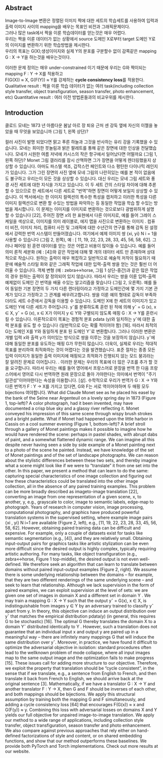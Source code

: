 ## Abstract
Image-to-Image 변환은 정렬된 이미지 짝에 대한 세트의 학습세트를 사용하여 입력과 출력 이미지 사이의 mapping을 배우는 목표인 비전과 그래픽문제이다.  
그러나 많은 task에서 짝을 이룬 학습데이터를 얻는것은 매우 어렵다.   
우리는 짝을 이룬 데이터가 없는 상황에서 source 도메인 X로부터 target 도메인 Y로의 이미지를 변환하기 위한 학습방법을 제시한다.  
우리의 목표는 G(X);생성이미지와 실제 Y의 분포를 구분할수 없이 감쪽같은 mapping G : X → Y을 하는것을 배우는것이다.  

이러한 문제 정의는 매우 under-constrained 이기 때문에 우리는 G와 짝이되는 mapping F : Y → X를 적용하고  
F(G(X)) ≈ X, G(F(Y)) ≈ Y를 강제하는 **cycle consistency loss**를 적용한다.  
Qualitative result : 짝을 이룬 학습 데이터가 없는 여러 task(including collection style transfer, object transfiguration, season transfer, photo enhancement, etc)
Quantitative result : 여러 이전 방법론들과의 비교우위를 제시한다.

## Introduction

클로드 모네는 1873 년 아름다운 봄날 아르 장 퇴유 근처 센 강둑 옆에 자신의 이젤을 놓았을 때 무엇을 보았습니까 (그림 1, 왼쪽 상단)? 


컬러 사진이 발명 되었다면 맑고 푸른 하늘과 그것을 반사하는 유리 강을 기록했을 수 있습니다. 모네는 희미한 붓놀림과 밝은 팔레트를 통해 같은 장면에 대한 인상을 전달했습니다. 모네가 시원한 여름 저녁에 카시스의 작은 항구에서 일어났다면 어떨까요 (그림 1, 왼쪽 하단)? Monet 그림 갤러리를 잠시 산책하면 그가 장면을 어떻게 렌더링했을지 상상할 수 있습니다. 아마도 파스텔 색조, 갑작스런 페인트와 다소 평탄한 다이나믹 레인지가 있습니다. 그가 그린 장면의 사진 옆에 모네 그림의 나란히있는 예를 본 적이 없음에도 불구하고 우리는이 모든 것을 상상할 수 있습니다. 대신 우리는 모네 그림 세트와 풍경 사진 세트에 대한 지식을 가지고 있습니다. 이 두 세트 간의 스타일 차이에 대해 추론 할 수 있으므로 한 세트에서 다른 세트로 "번역"하면 장면이 어떻게 보일지 상상할 수 있습니다. 이 백서에서는 한 이미지 컬렉션의 특수한 특성을 캡처하고 이러한 특성을 다른 이미지 컬렉션으로 변환 할 수있는 방법을 파악하는 등 동일한 작업을 학습 할 수있는 방법을 제시합니다. 이 문제는 이미지를 이미지로 변환하는 것으로보다 광범위하게 설명 할 수 있습니다 [22], 주어진 장면 x의 한 표현에서 다른 이미지로, 예를 들어 그레이 스케일을 색상으로, 이미지를 의미 레이블로, 에지 맵을 사진으로 변환하는 이미지 . 컴퓨터 비전, 이미지 처리, 컴퓨터 사진 및 그래픽에 대한 수년간의 연구를 통해 감독 된 설정에서 강력한 번역 시스템이 만들어졌습니다. 여기에서 예제 이미지 쌍 {xi, yi} N i = 1을 사용할 수 있습니다 (그림 2, 왼쪽), 예 : [ 11, 19, 22, 23, 28, 33, 45, 56, 58, 62]. 그러나 페어링 된 훈련 데이터를 얻는 것은 어렵고 비용이 많이들 수 있습니다. 예를 들어 의미 론적 세분화 (예 : [4])와 같은 작업에 대해 몇 개의 데이터 세트 만 존재하며 상대적으로 작습니다. 원하는 출력이 매우 복잡하고 일반적으로 예술적 저작이 필요하기 때문에 예술적 스타일 화와 같은 그래픽 작업에 대한 입력-출력 쌍을 얻는 것은 훨씬 더 어려울 수 있습니다. 객체 변형 (예 : zebra↔horse, 그림 1 상단-중간)과 같은 많은 작업의 경우 원하는 출력이 잘 정의되어 있지 않습니다. 따라서 우리는 쌍을 이룬 입력-출력 예제없이 도메인 간 번역을 배울 수있는 알고리즘을 찾습니다 (그림 2, 오른쪽). 예를 들어 동일한 기본 장면의 두 가지 다른 렌더링이라고 가정하고 도메인간에 몇 가지 기본 관계가 있다고 가정하고 그 관계를 배우려고합니다. 쌍을 이룬 예의 형태로 감독이 부족하더라도 세트 수준에서 감독을 이용할 수 있습니다. 도메인 X에 한 세트의 이미지가 있고 도메인 Y에 다른 세트가 주어집니다. yˆ를 분류하도록 훈련 된 적에 의해 yˆ = G (x), x ∈ X, yˆ = G (x), x ∈ X가 이미지 y ∈ Y와 구별되지 않도록 매핑 G : X → Y를 훈련시킬 수 있습니다. 이론적으로이 목표는 경험적 분포 pdata (y)와 일치하는 yˆ에 대한 출력 분포를 유도 할 수 있습니다 (일반적으로 G는 확률 적이어야 함) [16]. 따라서 최적의 G는 도메인 X를 Y와 동일하게 분포 된 도메인 Yˆ로 변환합니다. 그러나 이러한 변환은 개별 입력 x와 출력 y가 의미있는 방식으로 쌍을 이루는 것을 보장하지 않습니다. yˆ에 대해 동일한 분포를 유도하는 매핑 G가 무한히 많습니다. 더욱이, 실제로 우리는 적대적 목표를 분리하여 최적화하는 것이 어렵다는 것을 발견했습니다. 표준 절차는 종종 모든 입력 이미지가 동일한 출력 이미지에 매핑되고 최적화가 진행되지 않는 모드 붕괴라는 잘 알려진 문제로 이어집니다. . 이러한 문제는 우리의 목표에 더 많은 구조를 추가 할 것을 요구합니다. 따라서 우리는 예를 들어 영어에서 프랑스어로 문장을 번역 한 다음 프랑스어에서 영어로 다시 번역하면 원래 문장으로 돌아 가야한다는 의미에서 번역이 "주기 일관성"이어야한다는 속성을 이용합니다. [삼]. 수학적으로 우리가 번역가 G : X → Y와 다른 번역가 F : Y → X를 가지고 있다면, G와 F는 서로 역이어야하며 두 매핑 모두 bijections 여야합니다.
What did Claude Monet see as he placed his easel by the bank of the Seine near Argenteuil on a lovely spring day in 1873 (Figure 1, top-left)? A color photograph, had it been invented, may have documented a crisp blue sky and a glassy river reflecting it. Monet conveyed his impression of this same scene through wispy brush strokes and a bright palette. What if Monet had happened upon the little harbor in Cassis on a cool summer evening (Figure 1, bottom-left)? A brief stroll through a gallery of Monet paintings makes it possible to imagine how he would have rendered the scene: perhaps in pastel shades, with abrupt dabs of paint, and a somewhat flattened dynamic range. We can imagine all this despite never having seen a side by side example of a Monet painting next to a photo of the scene he painted. Instead, we have knowledge of the set of Monet paintings and of the set of landscape photographs. We can reason about the stylistic differences between these two sets, and thereby imagine what a scene might look like if we were to “translate” it from one set into the other. In this paper, we present a method that can learn to do the same: capturing special characteristics of one image collection and figuring out how these characteristics could be translated into the other image collection, all in the absence of any paired training examples. This problem can be more broadly described as imageto-image translation [22], converting an image from one representation of a given scene, x, to another, y, e.g., grayscale to color, image to semantic labels, edge-map to photograph. Years of research in computer vision, image processing, computational photography, and graphics have produced powerful translation systems in the supervised setting, where example image pairs {xi , yi} N i=1 are available (Figure 2, left), e.g., [11, 19, 22, 23, 28, 33, 45, 56, 58, 62]. However, obtaining paired training data can be difficult and expensive. For example, only a couple of datasets exist for tasks like semantic segmentation (e.g., [4]), and they are relatively small. Obtaining input-output pairs for graphics tasks like artistic stylization can be even more difficult since the desired output is highly complex, typically requiring artistic authoring. For many tasks, like object transfiguration (e.g., zebra↔horse, Figure 1 top-middle), the desired output is not even well-defined. We therefore seek an algorithm that can learn to translate between domains without paired input-output examples (Figure 2, right). We assume there is some underlying relationship between the domains – for example, that they are two different renderings of the same underlying scene – and seek to learn that relationship. Although we lack supervision in the form of paired examples, we can exploit supervision at the level of sets: we are given one set of images in domain X and a different set in domain Y . We may train a mapping G : X → Y such that the output yˆ = G(x), x ∈ X, is indistinguishable from images y ∈ Y by an adversary trained to classify yˆ apart from y. In theory, this objective can induce an output distribution over yˆ that matches the empirical distribution pdata(y) (in general, this requires G to be stochastic) [16]. The optimal G thereby translates the domain X to a domain Yˆ distributed identically to Y . However, such a translation does not guarantee that an individual input x and output y are paired up in a meaningful way – there are infinitely many mappings G that will induce the same distribution over yˆ. Moreover, in practice, we have found it difficult to optimize the adversarial objective in isolation: standard procedures often lead to the wellknown problem of mode collapse, where all input images map to the same output image and the optimization fails to make progress [15]. These issues call for adding more structure to our objective. Therefore, we exploit the property that translation should be “cycle consistent”, in the sense that if we translate, e.g., a sentence from English to French, and then translate it back from French to English, we should arrive back at the original sentence [3]. Mathematically, if we have a translator G : X → Y and another translator F : Y → X, then G and F should be inverses of each other, and both mappings should be bijections. We apply this structural assumption by training both the mapping G and F simultaneously, and adding a cycle consistency loss [64] that encourages F(G(x)) ≈ x and G(F(y)) ≈ y. Combining this loss with adversarial losses on domains X and Y yields our full objective for unpaired image-to-image translation. We apply our method to a wide range of applications, including collection style transfer, object transfiguration, season transfer and photo enhancement. We also compare against previous approaches that rely either on hand-defined factorizations of style and content, or on shared embedding functions, and show that our method outperforms these baselines. We provide both PyTorch and Torch implementations. Check out more results at our website.
